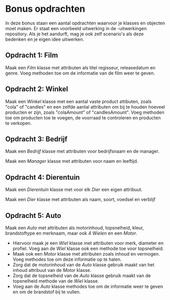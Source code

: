 # Bonus opdrachten

In deze bonus staan een aantal opdrachten waarvoor je klasses en objecten moet maken. Er staat een voorbeeld uitwerking in de -uitwerkingen repository.
Als je het aandurft, mag je ook zelf scenario's als deze bedenken en je eigen idee uitwerken.

## Opdracht 1: Film 
Maak een _Film_ klasse met attributen als titel regisseur, releasedatum en genre. Voeg methoden toe om de informatie van de film weer te geven.

## Opdracht 2: Winkel
Maak een _Winkel_ klasse met een aantal vaste product attibuten, zoals "cola" of "candles" en een zelfde aantal attributen om bij te houden hoeveel producten er zijn, zoals "colaAmount" of "candlesAmount". Voeg methoden toe om producten toe te voegen, de voorraad te controleren en producten te verkopen.

## Opdracht 3: Bedrijf
Maak een _Bedrijf_ klasse met attributen voor bedrijfsnaam en de manager. 

Maak een _Manager_ klasse met attributen voor naam en leeftijd.

## Opdracht 4: Dierentuin
Maak een _Dierentuin_ klasse met voor elk _Dier_ een eigen attribuut. 

Maak een _Dier_ klasse met attributen als naam, soort, voedsel en verblijf

## Opdracht 5: Auto 
Maak een _Auto_ met attributen als motorinhoud, topsnelheid, kleur, brandstoftype en merknaam, maar ook 4 _Wielen_ en een _Motor_. 
- Hiervoor maak je een _Wiel_ klasse met attributen voor merk, diameter en profiel. Voeg aan de _Wiel_ klasse ook een methode toe voor topsnelheid.
- Maak ook een _Motor_ klasse met attributen zoals inhoud en vermogen. Voeg methodes toe om deze informatie op te halen.
- Zorg dat de motorinhoud van de _Auto_ klasse gebruik maakt van het inhoud attribuut van de _Motor_ klasse.
- Zorg dat de topsnelheid van de _Auto_ klasse gebruik maakt van de topsnelheid methode van de _Wiel_ klasse.
- Voeg aan de _Auto_ klasse methodes toe om de informatie weer te geven en om de brandstof bij te vullen.

